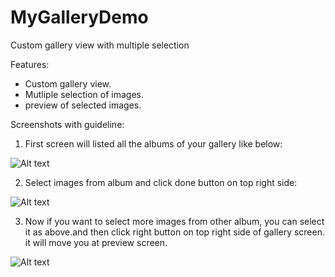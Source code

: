 MyGalleryDemo
=============

Custom gallery view with multiple selection

Features:

- Custom gallery view.
- Mutliple selection of images.
- preview of selected images.


Screenshots with guideline:

1. First screen will listed all the albums of your gallery like below:

![Alt text](https://cloud.githubusercontent.com/assets/3199539/5258791/00b4b7c6-7a1c-11e4-8fc6-0d89ae0114e0.png?raw=true "Optional Title")


2. Select images from album and click done button on top right side:

![Alt text](https://cloud.githubusercontent.com/assets/3199539/5258793/0415559c-7a1c-11e4-9aa1-3795a4d9cfdb.png?raw=true "Optional Title")

3. Now if you want to select more images from other album, you can select it as above.and then click right button on top right side of gallery screen. it will move you at preview screen.

![Alt text](https://cloud.githubusercontent.com/assets/3199539/5258796/0692e910-7a1c-11e4-92ce-c9a8aa2bf171.png?raw=true "Optional Title")
